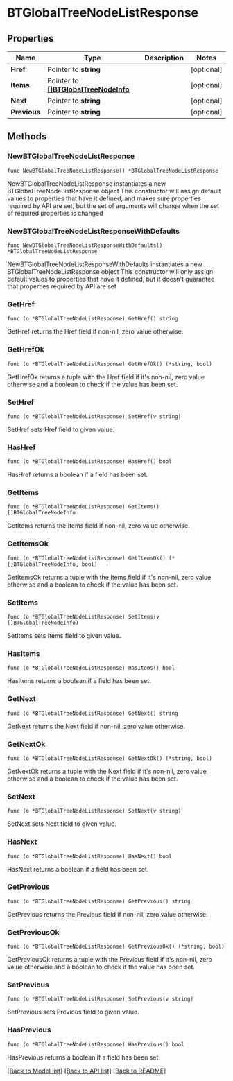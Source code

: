 # BTGlobalTreeNodeListResponse

## Properties

Name | Type | Description | Notes
------------ | ------------- | ------------- | -------------
**Href** | Pointer to **string** |  | [optional] 
**Items** | Pointer to [**[]BTGlobalTreeNodeInfo**](BTGlobalTreeNodeInfo.md) |  | [optional] 
**Next** | Pointer to **string** |  | [optional] 
**Previous** | Pointer to **string** |  | [optional] 

## Methods

### NewBTGlobalTreeNodeListResponse

`func NewBTGlobalTreeNodeListResponse() *BTGlobalTreeNodeListResponse`

NewBTGlobalTreeNodeListResponse instantiates a new BTGlobalTreeNodeListResponse object
This constructor will assign default values to properties that have it defined,
and makes sure properties required by API are set, but the set of arguments
will change when the set of required properties is changed

### NewBTGlobalTreeNodeListResponseWithDefaults

`func NewBTGlobalTreeNodeListResponseWithDefaults() *BTGlobalTreeNodeListResponse`

NewBTGlobalTreeNodeListResponseWithDefaults instantiates a new BTGlobalTreeNodeListResponse object
This constructor will only assign default values to properties that have it defined,
but it doesn't guarantee that properties required by API are set

### GetHref

`func (o *BTGlobalTreeNodeListResponse) GetHref() string`

GetHref returns the Href field if non-nil, zero value otherwise.

### GetHrefOk

`func (o *BTGlobalTreeNodeListResponse) GetHrefOk() (*string, bool)`

GetHrefOk returns a tuple with the Href field if it's non-nil, zero value otherwise
and a boolean to check if the value has been set.

### SetHref

`func (o *BTGlobalTreeNodeListResponse) SetHref(v string)`

SetHref sets Href field to given value.

### HasHref

`func (o *BTGlobalTreeNodeListResponse) HasHref() bool`

HasHref returns a boolean if a field has been set.

### GetItems

`func (o *BTGlobalTreeNodeListResponse) GetItems() []BTGlobalTreeNodeInfo`

GetItems returns the Items field if non-nil, zero value otherwise.

### GetItemsOk

`func (o *BTGlobalTreeNodeListResponse) GetItemsOk() (*[]BTGlobalTreeNodeInfo, bool)`

GetItemsOk returns a tuple with the Items field if it's non-nil, zero value otherwise
and a boolean to check if the value has been set.

### SetItems

`func (o *BTGlobalTreeNodeListResponse) SetItems(v []BTGlobalTreeNodeInfo)`

SetItems sets Items field to given value.

### HasItems

`func (o *BTGlobalTreeNodeListResponse) HasItems() bool`

HasItems returns a boolean if a field has been set.

### GetNext

`func (o *BTGlobalTreeNodeListResponse) GetNext() string`

GetNext returns the Next field if non-nil, zero value otherwise.

### GetNextOk

`func (o *BTGlobalTreeNodeListResponse) GetNextOk() (*string, bool)`

GetNextOk returns a tuple with the Next field if it's non-nil, zero value otherwise
and a boolean to check if the value has been set.

### SetNext

`func (o *BTGlobalTreeNodeListResponse) SetNext(v string)`

SetNext sets Next field to given value.

### HasNext

`func (o *BTGlobalTreeNodeListResponse) HasNext() bool`

HasNext returns a boolean if a field has been set.

### GetPrevious

`func (o *BTGlobalTreeNodeListResponse) GetPrevious() string`

GetPrevious returns the Previous field if non-nil, zero value otherwise.

### GetPreviousOk

`func (o *BTGlobalTreeNodeListResponse) GetPreviousOk() (*string, bool)`

GetPreviousOk returns a tuple with the Previous field if it's non-nil, zero value otherwise
and a boolean to check if the value has been set.

### SetPrevious

`func (o *BTGlobalTreeNodeListResponse) SetPrevious(v string)`

SetPrevious sets Previous field to given value.

### HasPrevious

`func (o *BTGlobalTreeNodeListResponse) HasPrevious() bool`

HasPrevious returns a boolean if a field has been set.


[[Back to Model list]](../README.md#documentation-for-models) [[Back to API list]](../README.md#documentation-for-api-endpoints) [[Back to README]](../README.md)


